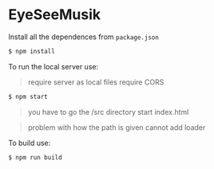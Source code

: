 # EyeSeeMusik

Install all the dependences from `package.json`

```sh
$ npm install 
```

To run the local server use:
> require server as local files require CORS
```sh
$ npm start

```
> you have to go the /src directory start index.html

> problem with how the path is given cannot add loader

To build use:
```sh
$ npm run build
```
